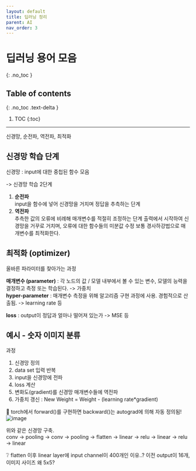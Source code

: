 ```yaml
---
layout: default
title: 딥러닝 정리
parent: AI
nav_order: 3
---
```


# 딥러닝 용어 모음
{: .no_toc }

## Table of contents
{: .no_toc .text-delta }

1. TOC
{:toc}

---

신경망, 순전파, 역전파, 최적화

## 신경망 학습 단계

신경망 : input에 대한 중첩된 함수 모음<br>

-> 신경망 학습 2단계

1. **순전파** <br>
   input을 함수에 넣어 신경망을 거치며 정답을 추측하는 단계  
2. **역전파** <br>
   추측한 값의 오류에 비례해 매개변수를 적절히 조정하는 단계
   출력에서 시작하여 신경망을 거꾸로 거치며, 오류에 대한 함수들의 미분값 수정
   보통 경사하강법으로 매개변수를 최적화한다.

## 최적화 (optimizer)
올바른 파라미터를 찾아가는 과정

**매개변수 (parameter)** : 각 노드의 값 / 모델 내부에서 볼 수 있는 변수, 모델의 능력을 결정하고 측정 또는 학습된다. -> 가중치<br>
**hyper-parameter** : 매개변수 측정을 위해 알고리즘 구현 과정에 사용. 경험적으로 산출됨. -> learning rate 등<br>

**loss** : output이 정답과 얼마나 떨어져 있는가 -> MSE 등


## 예시 - 숫자 이미지 분류

과정
1. 신경망 정의
2. data set 입력 반복
3. input을 신경망에 전파
4. loss 계산
5. 변화도(gradient)를 신경망 매개변수들에 역전파
6. 가중치 갱신 : New Weight = Weight - (learning rate*gradient)

📌 torch에서 forward()를 구현하면 backward()는 autograd에 의해 자동 정의됨!<br>
![image](https://github.com/cheongsan16/cheongsan16.github.io/assets/57765638/dea8027e-39ec-472c-a2e7-a90a6f0eaca2)

위와 같은 신경망 구축.<br>
conv -> pooling -> conv -> pooling -> flatten -> linear -> relu -> linear -> relu -> linear

❔ flatten 이후 linear layer에 input channel이 400개인 이유..? 이전 output이 16개, 이미지 사이즈 왜 5x5?<br>

